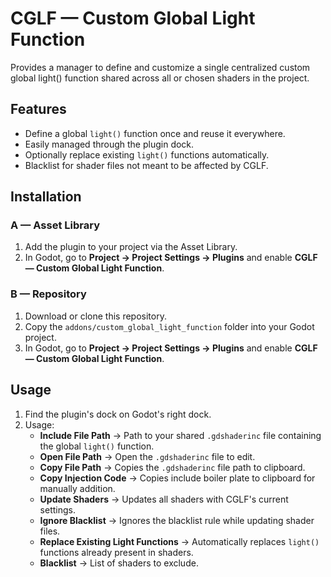 # CGLF — Custom Global Light Function

Provides a manager to define and customize a single centralized custom global light() function shared across all or chosen shaders in the project.

## Features
- Define a global `light()` function once and reuse it everywhere.
- Easily managed through the plugin dock.
- Optionally replace existing `light()` functions automatically.
- Blacklist for shader files not meant to be affected by CGLF.

## Installation

### A — Asset Library

1. Add the plugin to your project via the Asset Library.
2. In Godot, go to **Project → Project Settings → Plugins** and enable **CGLF — Custom Global Light Function**.

### B — Repository

1. Download or clone this repository.
2. Copy the `addons/custom_global_light_function` folder into your Godot project.
3. In Godot, go to **Project → Project Settings → Plugins** and enable **CGLF — Custom Global Light Function**.

## Usage
1. Find the plugin's dock on Godot's right dock.
2. Usage:
   	- **Include File Path** → Path to your shared `.gdshaderinc` file containing the global `light()` function.
	- **Open File Path** → Open the `.gdshaderinc` file to edit.
	- **Copy File Path** → Copies the `.gdshaderinc` file path to clipboard.
	- **Copy Injection Code** → Copies include boiler plate to clipboard for manually addition.
	- **Update Shaders** → Updates all shaders with CGLF's current settings.
   	- **Ignore Blacklist** → Ignores the blacklist rule while updating shader files.
   	- **Replace Existing Light Functions** → Automatically replaces `light()` functions already present in shaders.
   	- **Blacklist** → List of shaders to exclude.